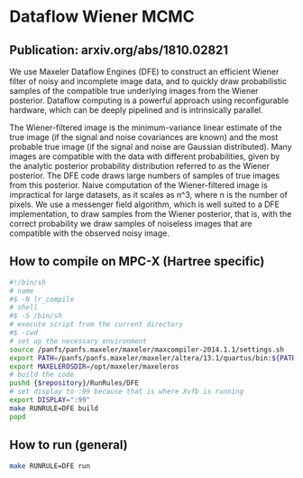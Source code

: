 # Dataflow Wiener MCMC
## Publication: arxiv.org/abs/1810.02821

We use Maxeler Dataflow Engines (DFE) to construct an efficient Wiener filter of noisy and incomplete image data, and to quickly draw probabilistic samples of the compatible true underlying images from the Wiener posterior. Dataflow computing is a powerful approach using reconfigurable hardware, which can be deeply pipelined and is intrinsically parallel.

The Wiener-filtered image is the minimum-variance linear estimate of the true image (if the signal and noise covariances are known) and the most probable true image (if the signal and noise are Gaussian distributed). Many images are compatible with the data with different probabilities, given by the analytic posterior probability distribution referred to as the Wiener posterior. The DFE code draws large numbers of samples of true images from this posterior. Naive computation of the Wiener-filtered image is impractical for large datasets, as it scales as n^3, where n is the number of pixels. We use a messenger field algorithm, which is well suited to a DFE implementation, to draw samples from the Wiener posterior, that is, with the correct probability we draw samples of noiseless images that are compatible with the observed noisy image. 

## How to compile on MPC-X (Hartree specific)

```bash
#!/bin/sh
# name
#$ -N lr_compile
# shell
#$ -S /bin/sh
# execute script from the current directory
#$ -cwd
# set up the necessary environment
source /panfs/panfs.maxeler/maxeler/maxcompiler-2014.1.1/settings.sh
export PATH=/panfs/panfs.maxeler/maxeler/altera/13.1/quartus/bin:${PATH}
export MAXELEROSDIR=/opt/maxeler/maxeleros
# build the code
pushd {$repository}/RunRules/DFE
# set display to :99 because that is where Xvfb is running
export DISPLAY=":99"
make RUNRULE=DFE build
popd
```

## How to run (general)

```bash
make RUNRULE=DFE run
```
